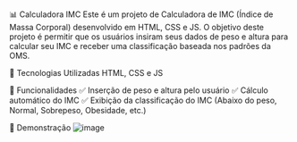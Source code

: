 📊 Calculadora IMC
Este é um projeto de Calculadora de IMC (Índice de Massa Corporal) desenvolvido em HTML, CSS e JS. O objetivo deste projeto é permitir que os usuários insiram seus dados de peso e altura para calcular seu IMC e receber uma classificação baseada nos padrões da OMS.

🚀 Tecnologias Utilizadas
HTML, CSS e JS

🎯 Funcionalidades
✅ Inserção de peso e altura pelo usuário
✅ Cálculo automático do IMC
✅ Exibição da classificação do IMC (Abaixo do peso, Normal, Sobrepeso, Obesidade, etc.)

📸 Demonstração
![image](https://github.com/user-attachments/assets/daf9e073-d7cb-4de7-9a5f-0eb9df1b0cfc)
